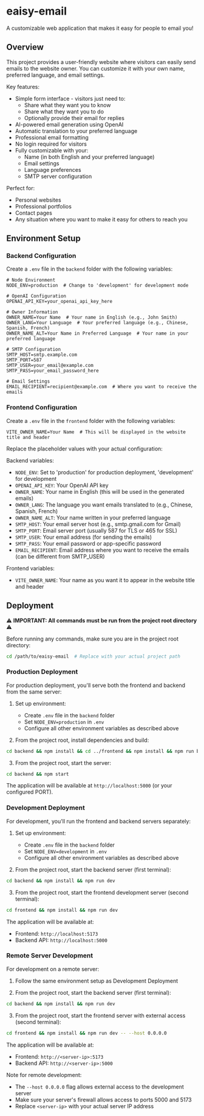 # eaisy-email

A customizable web application that makes it easy for people to email you! 

## Overview

This project provides a user-friendly website where visitors can easily send emails to the website owner. You can customize it with your own name, preferred language, and email settings.

Key features:
- Simple form interface - visitors just need to:
  - Share what they want you to know
  - Share what they want you to do
  - Optionally provide their email for replies
- AI-powered email generation using OpenAI
- Automatic translation to your preferred language
- Professional email formatting
- No login required for visitors
- Fully customizable with your:
  - Name (in both English and your preferred language)
  - Email settings
  - Language preferences
  - SMTP server configuration

Perfect for:
- Personal websites
- Professional portfolios
- Contact pages
- Any situation where you want to make it easy for others to reach you

## Environment Setup

### Backend Configuration

Create a `.env` file in the `backend` folder with the following variables:

```env
# Node Environment
NODE_ENV=production  # Change to 'development' for development mode

# OpenAI Configuration
OPENAI_API_KEY=your_openai_api_key_here

# Owner Information
OWNER_NAME=Your Name  # Your name in English (e.g., John Smith)
OWNER_LANG=Your Language  # Your preferred language (e.g., Chinese, Spanish, French)
OWNER_NAME_ALT=Your Name in Preferred Language  # Your name in your preferred language

# SMTP Configuration
SMTP_HOST=smtp.example.com
SMTP_PORT=587
SMTP_USER=your_email@example.com
SMTP_PASS=your_email_password_here

# Email Settings
EMAIL_RECIPIENT=recipient@example.com  # Where you want to receive the emails
```

### Frontend Configuration

Create a `.env` file in the `frontend` folder with the following variables:

```env
VITE_OWNER_NAME=Your Name  # This will be displayed in the website title and header
```

Replace the placeholder values with your actual configuration:

Backend variables:
- `NODE_ENV`: Set to 'production' for production deployment, 'development' for development
- `OPENAI_API_KEY`: Your OpenAI API key
- `OWNER_NAME`: Your name in English (this will be used in the generated emails)
- `OWNER_LANG`: The language you want emails translated to (e.g., Chinese, Spanish, French)
- `OWNER_NAME_ALT`: Your name written in your preferred language
- `SMTP_HOST`: Your email server host (e.g., smtp.gmail.com for Gmail)
- `SMTP_PORT`: Email server port (usually 587 for TLS or 465 for SSL)
- `SMTP_USER`: Your email address (for sending the emails)
- `SMTP_PASS`: Your email password or app-specific password
- `EMAIL_RECIPIENT`: Email address where you want to receive the emails (can be different from SMTP_USER)

Frontend variables:
- `VITE_OWNER_NAME`: Your name as you want it to appear in the website title and header

## Deployment

⚠️ **IMPORTANT: All commands must be run from the project root directory** ⚠️

Before running any commands, make sure you are in the project root directory:
```bash
cd /path/to/eaisy-email  # Replace with your actual project path
```

### Production Deployment

For production deployment, you'll serve both the frontend and backend from the same server:

1. Set up environment:
   - Create `.env` file in the `backend` folder
   - Set `NODE_ENV=production` in `.env`
   - Configure all other environment variables as described above

2. From the project root, install dependencies and build:
```bash
cd backend && npm install && cd ../frontend && npm install && npm run build && cd ..
```

3. From the project root, start the server:
```bash
cd backend && npm start
```

The application will be available at `http://localhost:5000` (or your configured PORT).

### Development Deployment

For development, you'll run the frontend and backend servers separately:

1. Set up environment:
   - Create `.env` file in the `backend` folder
   - Set `NODE_ENV=development` in `.env`
   - Configure all other environment variables as described above

2. From the project root, start the backend server (first terminal):
```bash
cd backend && npm install && npm run dev
```

3. From the project root, start the frontend development server (second terminal):
```bash
cd frontend && npm install && npm run dev
```

The application will be available at:
- Frontend: `http://localhost:5173`
- Backend API: `http://localhost:5000`

### Remote Server Development

For development on a remote server:

1. Follow the same environment setup as Development Deployment

2. From the project root, start the backend server (first terminal):
```bash
cd backend && npm install && npm run dev
```

3. From the project root, start the frontend server with external access (second terminal):
```bash
cd frontend && npm install && npm run dev -- --host 0.0.0.0
```

The application will be available at:
- Frontend: `http://<server-ip>:5173`
- Backend API: `http://<server-ip>:5000`

Note for remote development:
- The `--host 0.0.0.0` flag allows external access to the development server
- Make sure your server's firewall allows access to ports 5000 and 5173
- Replace `<server-ip>` with your actual server IP address
